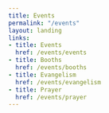 ```yaml
---
title: Events
permalink: "/events"
layout: landing
links:
- title: Events
  href: /events/events
- title: Booths
  href: /events/booths
- title: Evangelism
  href: /events/evangelism
- title: Prayer
  href: /events/prayer
---
```

